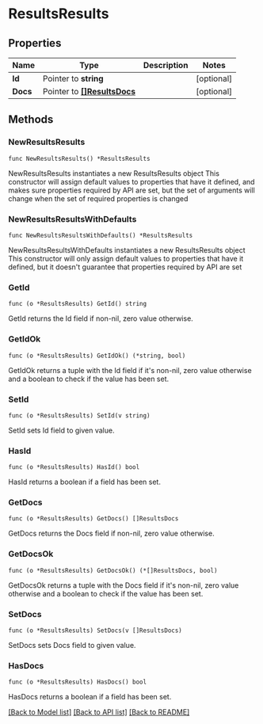 # ResultsResults

## Properties

Name | Type | Description | Notes
------------ | ------------- | ------------- | -------------
**Id** | Pointer to **string** |  | [optional] 
**Docs** | Pointer to [**[]ResultsDocs**](ResultsDocs.md) |  | [optional] 

## Methods

### NewResultsResults

`func NewResultsResults() *ResultsResults`

NewResultsResults instantiates a new ResultsResults object
This constructor will assign default values to properties that have it defined,
and makes sure properties required by API are set, but the set of arguments
will change when the set of required properties is changed

### NewResultsResultsWithDefaults

`func NewResultsResultsWithDefaults() *ResultsResults`

NewResultsResultsWithDefaults instantiates a new ResultsResults object
This constructor will only assign default values to properties that have it defined,
but it doesn't guarantee that properties required by API are set

### GetId

`func (o *ResultsResults) GetId() string`

GetId returns the Id field if non-nil, zero value otherwise.

### GetIdOk

`func (o *ResultsResults) GetIdOk() (*string, bool)`

GetIdOk returns a tuple with the Id field if it's non-nil, zero value otherwise
and a boolean to check if the value has been set.

### SetId

`func (o *ResultsResults) SetId(v string)`

SetId sets Id field to given value.

### HasId

`func (o *ResultsResults) HasId() bool`

HasId returns a boolean if a field has been set.

### GetDocs

`func (o *ResultsResults) GetDocs() []ResultsDocs`

GetDocs returns the Docs field if non-nil, zero value otherwise.

### GetDocsOk

`func (o *ResultsResults) GetDocsOk() (*[]ResultsDocs, bool)`

GetDocsOk returns a tuple with the Docs field if it's non-nil, zero value otherwise
and a boolean to check if the value has been set.

### SetDocs

`func (o *ResultsResults) SetDocs(v []ResultsDocs)`

SetDocs sets Docs field to given value.

### HasDocs

`func (o *ResultsResults) HasDocs() bool`

HasDocs returns a boolean if a field has been set.


[[Back to Model list]](../README.md#documentation-for-models) [[Back to API list]](../README.md#documentation-for-api-endpoints) [[Back to README]](../README.md)


